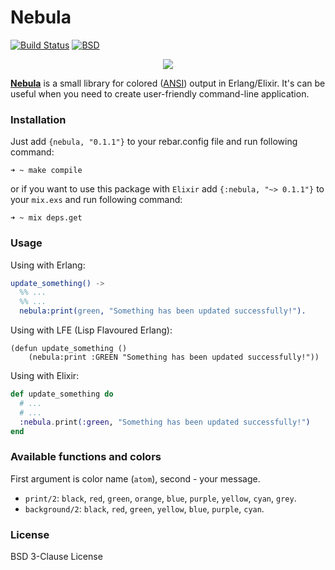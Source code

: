 # Nebula

[![Build Status](https://travis-ci.org/lk-geimfari/nebula.svg?branch=master)](https://travis-ci.org/lk-geimfari/nebula)
[![BSD](https://img.shields.io/pypi/l/Django.svg?maxAge=2592000)](https://github.com/lk-geimfari/nebula/blob/master/LICENSE)

<p align="center">
  <img src="https://raw.githubusercontent.com/lk-geimfari/nebula/master/media/logo.png">
</p>

[__Nebula__](https://hex.pm/packages/nebula) is a small library for colored ([ANSI](https://en.wikipedia.org/wiki/ANSI_escape_code#Colors)) output in Erlang/Elixir. It's can be useful when you need to create user-friendly command-line application.


### Installation

Just add `{nebula, "0.1.1"}` to your rebar.config file and run following command:

```
➜ ~ make compile
```

or if you want to use this package with `Elixir` add `{:nebula, "~> 0.1.1"}` to your `mix.exs` and run following command:
```
➜ ~ mix deps.get
```

### Usage

Using with Erlang:

```erlang
update_something() ->
  %% ...
  %% ...
  nebula:print(green, "Something has been updated successfully!").
```

Using with LFE (Lisp Flavoured Erlang):
```lfe
(defun update_something ()
    (nebula:print :GREEN "Something has been updated successfully!"))
```

Using with Elixir:

```elixir
def update_something do
  # ...
  # ...
  :nebula.print(:green, "Something has been updated successfully!")
end
```

### Available functions and colors

First argument is color name (`atom`), second - your message.

- `print/2`: `black`, `red`, `green`, `orange`, `blue`, `purple`, `yellow`, `cyan`, `grey`.
- `background/2`: `black`, `red`, `green`, `yellow`, `blue`, `purple`, `cyan`.


### License
BSD 3-Clause License
